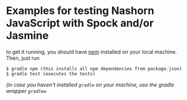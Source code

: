 # Examples for testing Nashorn JavaScript with Spock and/or Jasmine

to get it running, you should have [npm](https://www.npmjs.org) installed on your local machine. Then, just run

    $ gradle npm (this installs all npm dependencies from package.json)
    $ gradle test (executes the tests)

_(in case you haven't installed `gradle` on your machine, use the gradle wrapper `gradlew`_
